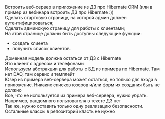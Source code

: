 Встроить веб-сервер в приложение из ДЗ про Hibernate ORM (или в пример из вебинара встроить ДЗ про Hibernate :))   
Сделать стартовую страницу, на которой админ должен аутентифицироваться;  
Сделать админскую страницу для работы с клиентами;  
На этой странице должны быть доступны следующие функции:

* создать клиента 
* получить список клиентов.

Доменная модель должна остаться от ДЗ с Hibernate  
Это клиент с адресом и телефонами  
Используем абстракции для работы с БД из примера по
Hibernate. Там нет DAO, там сервис и темплейт  
Юзер из примера веб-сервера может остаться, но только
для входа в приложение. Никаких списков юзеров и/или
форм их создания быть не должно  
Все, что не используется из примера веб-сервера, нужно
убрать. Например, рандомного пользователя в тексте ДЗ
нет  
Так же, нужно оставить только одну реализацию
безопасности. Остальные классы в репозиторий класть
не нужно  


